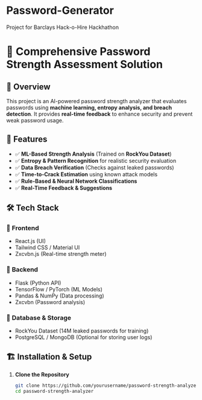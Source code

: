 # Password-Generator
Project for Barclays Hack-o-Hire Hackhathon
# 🔐 Comprehensive Password Strength Assessment Solution

## 🚀 Overview  
This project is an AI-powered password strength analyzer that evaluates passwords using **machine learning, entropy analysis, and breach detection**. It provides **real-time feedback** to enhance security and prevent weak password usage.

## 📌 Features  
- ✅ **ML-Based Strength Analysis** (Trained on **RockYou Dataset**)  
- ✅ **Entropy & Pattern Recognition** for realistic security evaluation  
- ✅ **Data Breach Verification** (Checks against leaked passwords)  
- ✅ **Time-to-Crack Estimation** using known attack models  
- ✅ **Rule-Based & Neural Network Classifications**  
- ✅ **Real-Time Feedback & Suggestions**  

## 🛠️ Tech Stack  
### 🔹 **Frontend**  
- React.js (UI)  
- Tailwind CSS / Material UI  
- Zxcvbn.js (Real-time strength meter)  

### 🔹 **Backend**  
- Flask (Python API)  
- TensorFlow / PyTorch (ML Models)  
- Pandas & NumPy (Data processing)  
- Zxcvbn (Password analysis)  

### 🔹 **Database & Storage**  
- RockYou Dataset (14M leaked passwords for training)  
- PostgreSQL / MongoDB (Optional for storing user logs)  

## 🏗️ Installation & Setup  
1. **Clone the Repository**  
   ```bash
   git clone https://github.com/yourusername/password-strength-analyzer.git
   cd password-strength-analyzer
